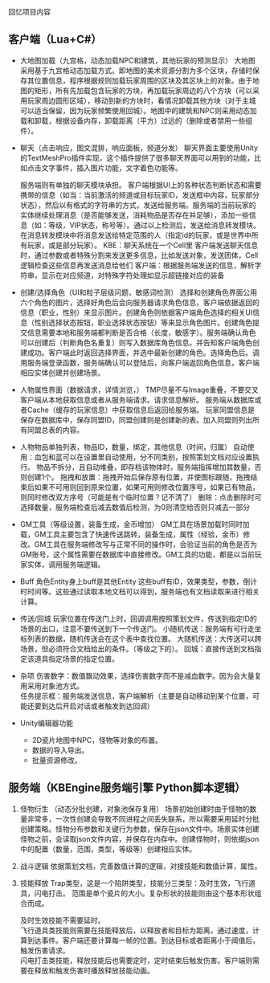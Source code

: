 回忆项目内容

## 客户端（Lua+C#）
* 大地图加载（九宫格，动态加载NPC和建筑，其他玩家的预测显示）
    大地图采用基于九宫格动态加载方式。即地图的美术资源分割为多个区块，存储时保存其位置信息，程序根据规则加载玩家周围的区块及其区块上的对象。由于地图的矩形，所有先加载包含玩家的方块，再加载玩家周边的八个方块（可以采用玩家周边圆形区域），移动到新的方块时，看情况卸载其他方块（对于主城可以适当保留，因为玩家频繁使用回城）。地图中的建筑和NPC则采用动态加载和卸载，根据设备内存，卸载距离（平方）过远的（删除或者禁用一些组件）。

* 聊天（点击响应，图文混排，响应面板，频道分发）
    聊天界面主要使用Unity的TextMeshPro插件实现，这个插件提供了很多聊天界面可以用到的功能，比如点击文字事件，插入图片功能，文字着色功能等。

    服务端则有单独的聊天模块承担。
    客户端根据UI上的各种状态判断状态和需要携带的信息（如当：当前激活的频道或目标玩家ID，发送框中内容，玩家部分状态），然后以有格式的字符串的方式，发送给服务端。服务端的当前玩家的实体继续处理消息（是否能够发送，消耗物品是否存在并足够），添加一些信息（如：等级，VIP状态，称号等）。通过以上检测后，发送给消息转发模块。在消息转发模块中将消息发送给特定范围的人（指定id的玩家，或是世界中所有玩家，或是部分玩家）。
    KBE：聊天系统在一个Cell里
    客户端发送聊天信息时，通过参数或者特殊分割来发送更多信息，比如发送对象，发送团体，Cell逻辑检查这些信息再发送消息给他们
    客户端：根据服务端发送的信息，解析字符串，显示在对应频道，对特殊字符处理如显示超链接对应的装备

* 创建/选择角色（UI和粒子层级问题，敏感词检测）
    选择和创建角色界面公用六个角色的图片，选择好角色后会向服务器请求角色信息，客户端依据返回的信息（职业，性别）来显示图片。创建角色则依据客户端角色选择的相关UI信息（性别选择状态按钮，职业选择状态按钮）等来显示角色图片。创建角色提交信息需要本地和服务端都判断是否合格（长度，敏感字）。服务端确认角色可以创建后（判断角色名重复）则写入数据库角色信息。并告知客户端角色创建成功。客户端此时返回选择界面，并选中最新创建的角色。选择角色后。调用服务端登录函数，服务端确认可以登陆后，向客户端返回角色信息，客户端相应实体创建并创建场景。

* 人物属性界面（数据请求，详情浏览，）
    TMP尽量不与Image重叠，不要交叉
    客户端从本地获取信息或者从服务端请求。请求信息解析。
    服务端从数据库或者Cache（缓存的玩家信息）中获取信息后返回给服务端。
    玩家同盟信息是保存在数据库中，保存同盟ID，同盟创建则是创建新的表。加入同盟则列出所有同盟总表的内容。

* 人物物品单独列表，物品ID，数量，绑定，其他信息（时间，归属）
    自动使用：血包和蓝可以在设置里自动使用，分不同类别，按照策划文档对应设置执行。
    物品不拆分，且自动堆叠，即存档该物体时，服务端指挥增加其数量，否则创建1个。
    拖拽和放置：拖拽开始后保存原有位置，并使图标跟随，拖拽结束后如果不可用则回到原来位置，如果可用则修改位置序号，如果已有物品，则同时修改双方序号（可能是有个临时位置？记不清了）
    删除：点击删除时可选择数量，服务端检查后减去数值后检测，为0则清空给否则只减去一部分

* GM工具（等级设置，装备生成，金币增加）
    GM工具在场景加载时同时加载，GM工具主要包含了快速传送跳转，装备生成，属性（经验，金币）修改。GM工具在服务端修改写与正常不同的操作时，会验证当前的角色是否为GM账号，这个属性需要在数据库中直接修改。GM工具的功能，都是以当前玩家实体，调用服务端逻辑。

* Buff
    角色Entity身上buff是其他Entity
    这些buff有ID，效果类型，参数，倒计时时间等。这些通过读取本地文档可以得到，服务端也有文档读取来进行相关计算。

* 传送/回城
    玩家位置在传送门上时，回调调用按照策划文件，传送到指定ID的场景的出口，注意不要传送到下一个传送门。
    小随机传送：服务端有可行走坐标列表的数据，随机传送会在这个表中查找位置。
    大随机传送：大传送可以跨场景，但必须符合文档给出的条件。（等级之下的）。
    回城：直接传送到文档指定该道具指定场景的指定位置。

* 杂项
    伤害数字：数值飘动效果，选择伤害数字而不是减血数字。因为会大量复用采用对象池方式。  
    任务提示框：服务端发送信息，客户端解析（主要是自动移动到某个位置，可能还要到达后开启对话或者触发到达回调）

* Unity编辑器功能  
    * 2D瓷片地图中NPC，怪物等对象的布置。
    * 数据的导入导出。
    * 批量资源修改。

## 服务端（KBEngine服务端引擎 Python脚本逻辑）

1. 怪物衍生  （动态分批创建，对象池保存复用）
    场景初始创建时由于怪物的数量非常多，一次性创建会导致不同进程之间丢失联系，所以需要采用延时分批创建策略。怪物分布参数和关键行为参数，保存在json文件中。场景实体创建怪物之前，会读取json文件内容，并保存在内存中。创建怪物时，则依据json中的配置（数量，范围，类型，等级等）创建相应实体。

2. 战斗逻辑
    依据策划文档，完善数值计算的逻辑，对接技能和数值计算，属性。

3. 技能释放
    Trap类型，这是一个陷阱类型，技能分三类型：及时生效，飞行道具，闪电打击。 
    范围是单个瓷片的大小。复杂形状的技能则由这个基本形状组合而成。  
     
    及时生效技能不需要延时。  
    飞行道具类技能则需要在技能释放后，以释放者和目标为距离，通过速度，计算到达事件。客户端还要计算每一帧的位置。到达目标或者距离小于阈值后，触发伤害请求。  
    闪电打击类技能，释放技能后也需要定时，定时结束后触发伤害。客户端则需要在释放和触发伤害时播放释放技能动画。  
